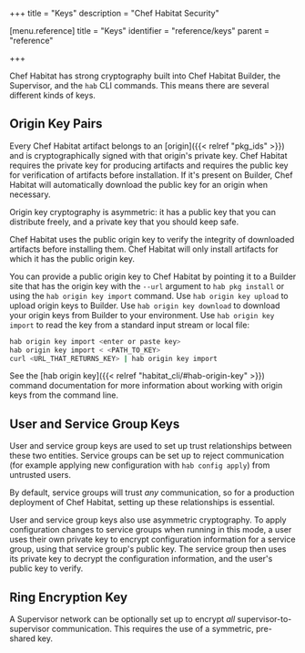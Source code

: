 +++
title = "Keys"
description = "Chef Habitat Security"


[menu.reference]
    title = "Keys"
    identifier = "reference/keys"
    parent = "reference"

+++

Chef Habitat has strong cryptography built into Chef Habitat Builder, the Supervisor, and the `hab` CLI commands. This means there are several different kinds of keys.

## Origin Key Pairs

Every Chef Habitat artifact belongs to an [origin]({{< relref "pkg_ids" >}}) and is cryptographically signed with that origin's private key. Chef Habitat requires the private key for producing artifacts and requires the public key for verification of artifacts before installation. If it's present on Builder, Chef Habitat will automatically download the public key for an origin when necessary.

Origin key cryptography is asymmetric: it has a public key that you can distribute freely, and a private key that you should keep safe.

Chef Habitat uses the public origin key to verify the integrity of downloaded artifacts before installing them.
Chef Habitat will only install artifacts for which it has the public origin key.

You can provide a public origin key to Chef Habitat by pointing it to a Builder site that has the origin key with the `--url` argument to `hab pkg install` or using the `hab origin key import` command.
Use `hab origin key upload` to upload origin keys to Builder.
Use `hab origin key download` to download your origin keys from Builder to your environment.
Use `hab origin key import` to read the key from a standard input stream or local file:

```bash
hab origin key import <enter or paste key>
hab origin key import < <PATH_TO_KEY>
curl <URL_THAT_RETURNS_KEY> | hab origin key import
```

See the [hab origin key]({{< relref "habitat_cli/#hab-origin-key" >}}) command documentation for more information about working with origin keys from the command line.

## User and Service Group Keys

User and service group keys are used to set up trust relationships between these two entities. Service groups can be set up to reject communication (for example applying new configuration with `hab config apply`) from untrusted users.

By default, service groups will trust *any* communication, so for a production deployment of Chef Habitat, setting up these relationships is essential.

User and service group keys also use asymmetric cryptography. To apply configuration changes to service groups when running in this mode, a user uses their own private key to encrypt configuration information for a service group, using that service group's public key. The service group then uses its private key to decrypt the configuration information, and the user's public key to verify.

## Ring Encryption Key

A Supervisor network can be optionally set up to encrypt *all* supervisor-to-supervisor communication.
This requires the use of a symmetric, pre-shared key.
